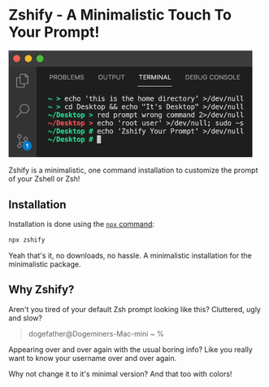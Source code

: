 # Zshify - A Minimalistic Touch To Your Prompt!

<img src="https://raw.githubusercontent.com/nrjdalal/zshify/master/zshify.png" width="480">

Zshify is a minimalistic, one command installation to customize the prompt of your Zshell or Zsh!

## Installation

Installation is done using the [`npx` command](https://docs.npmjs.com/getting-started/installing-npm-packages-locally):

```zsh
npx zshify
```

Yeah that's it, no downloads, no hassle. A minimalistic installation for the minimalistic package.

## Why Zshify?

Aren't you tired of your default Zsh prompt looking like this? Cluttered, ugly and slow?

> dogefather@Dogeminers-Mac-mini ~ %

Appearing over and over again with the usual boring info? Like you really want to know your username over and over again.

Why not change it to it's minimal version? And that too with colors!
